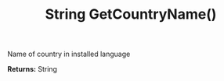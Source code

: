﻿---
uid: crmscript_ref_NSContact_GetCountryName
title: String GetCountryName()
intellisense: NSContact.GetCountryName
keywords: NSContact, GetCountryName
so.topic: reference
---

Name of country in installed language

**Returns:** String



